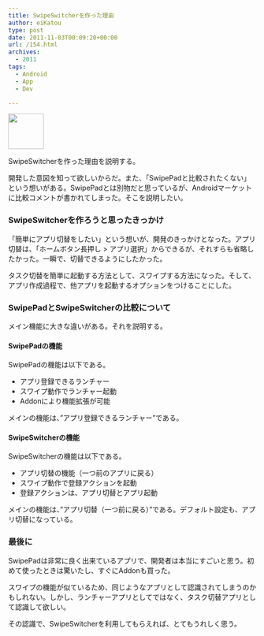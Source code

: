 ```yaml
---
title: SwipeSwitcherを作った理由
author: eiKatou
type: post
date: 2011-11-03T00:09:20+00:00
url: /154.html
archives:
  - 2011
tags:
  - Android
  - App
  - Dev

---
```

[<img src="http://eikatou.net/blog/wp-content/uploads/2011/11/icon.png" alt="" title="icon" width="72" height="72" class="alignnone size-full wp-image-168" />][1]

SwipeSwitcherを作った理由を説明する。
  
開発した意図を知って欲しいからだ。また、「SwipePadと比較されたくない」という想いがある。SwipePadとは別物だと思っているが、Androidマーケットに比較コメントが書かれてしまった。そこを説明したい。

<!--more-->

### SwipeSwitcherを作ろうと思ったきっかけ

「簡単にアプリ切替をしたい」という想いが、開発のきっかけとなった。アプリ切替は、「ホームボタン長押し > アプリ選択」からできるが、それすらも省略したかった。一瞬で、切替できるようにしたかった。
  
タスク切替を簡単に起動する方法として、スワイプする方法になった。そして、アプリ作成過程で、他アプリを起動するオプションをつけることにした。

### SwipePadとSwipeSwitcherの比較について

メイン機能に大きな違いがある。それを説明する。

#### SwipePadの機能

SwipePadの機能は以下である。

  * アプリ登録できるランチャー
  * スワイプ動作でランチャー起動
  * Addonにより機能拡張が可能

メインの機能は、”アプリ登録できるランチャー”である。

#### SwipeSwitcherの機能

SwipeSwitcherの機能は以下である。

  * アプリ切替の機能（一つ前のアプリに戻る）
  * スワイプ動作で登録アクションを起動
  * 登録アクションは、アプリ切替とアプリ起動

メインの機能は、”アプリ切替（一つ前に戻る）”である。デフォルト設定も、アプリ切替になっている。

### 最後に

SwipePadは非常に良く出来ているアプリで、開発者は本当にすごいと思う。初めて使ったときは驚いたし、すぐにAddonも買った。

スワイプの機能が似ているため、同じようなアプリとして認識されてしまうのかもしれない。しかし、ランチャーアプリとしてではなく、タスク切替アプリとして認識して欲しい。
  
その認識で、SwipeSwitcherを利用してもらえれば、とてもうれしく思う。

 [1]: http://eikatou.net/blog/wp-content/uploads/2011/11/icon.png
